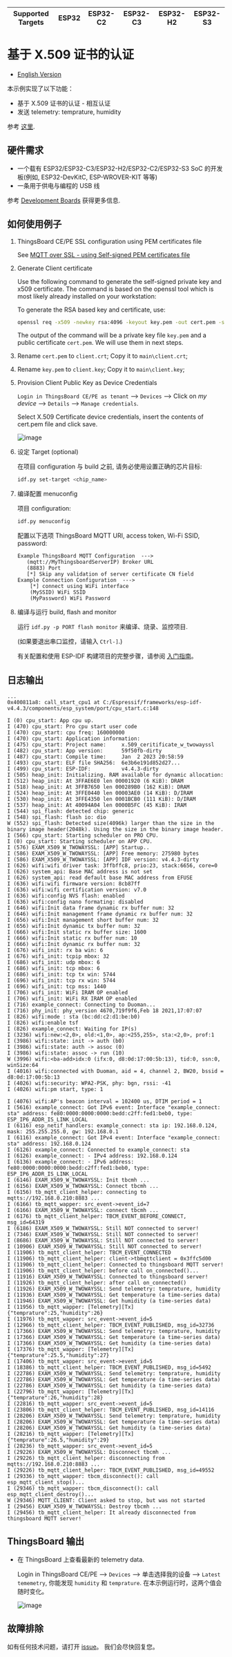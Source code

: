 | Supported Targets | ESP32 | ESP32-C2 | ESP32-C3 | ESP32-H2 | ESP32-S3 |
| ----------------- | ----- | -------- | -------- | -------- | -------- |

# 基于 X.509 证书的认证

* [English Version](./README.md)

本示例实现了以下功能：

* 基于 X.509 证书的认证 - 相互认证
* 发送 telemetry: temprature, humidity

参考 [这里](https://thingsboard.io/docs/user-guide/certificates/).

## 硬件需求

* 一个载有 ESP32/ESP32-C3/ESP32-H2/ESP32-C2/ESP32-S3 SoC 的开发板(例如, ESP32-DevKitC, ESP-WROVER-KIT 等等)
* 一条用于供电与编程的 USB 线

参考 [Development Boards](https://www.espressif.com/en/products/devkits) 获得更多信息.

## 如何使用例子

1. ThingsBoard CE/PE SSL configuration using PEM certificates file

   See [MQTT over SSL - using Self-signed PEM certificates file](../../.docs/mqtt-over-ssl-ssl-configuration-using-pem-certificates-file.md)

1. Generate Client certificate

   Use the following command to generate the self-signed private key and x509 certificate. The command is based on the openssl tool which is most likely already installed on your workstation:

   To generate the RSA based key and certificate, use:

   ```bash
   openssl req -x509 -newkey rsa:4096 -keyout key.pem -out cert.pem -sha256 -days 365 -nodes
   ```

   The output of the command will be a private key file `key.pem` and a public certificate `cert.pem`. We will use them in next steps.

1. Rename `cert.pem` to `client.crt`; Copy it to `main\client.crt`;

1. Rename `key.pem` to `client.key`; Copy it to `main\client.key`;

1. Provision Client Public Key as Device Credentials
   
   `Login in ThingsBoard CE/PE as tenant` --> `Devices` --> Click on *my device* --> `Details` --> `Manage credentials`.

   Select X.509 Certificate device credentials, insert the contents of cert.pem file and click save. 

   ![image](./x.509_ceritificate_w_twowayssl_1.png)

1. 设定 Target (optional)

   在项目 configuration 与 build 之前, 请务必使用设置正确的芯片目标:

   ```bash
   idf.py set-target <chip_name>
   ```

1. 编译配置 menuconfig

   项目 configuration:

   ```bash
   idf.py menuconfig
   ```

   配置以下选项 ThingsBoard MQTT URI, access token, Wi-Fi SSID, password:

   ```menuconfig
   Example ThingsBoard MQTT Configuration  --->
      (mqtt://MyThingsboardServerIP) Broker URL
      (8883) Port
      [*] Skip any validation of server certificate CN field
   Example Connection Configuration  --->
       [*] connect using WiFi interface
       (MySSID) WiFi SSID 
       (MyPassword) WiFi Password                  
   ```

1. 编译与运行 build, flash and monitor

   运行 `idf.py -p PORT flash monitor` 来编译、烧录、监控项目.

   (如果要退出串口监控，请输入 ``Ctrl-]``.)

   有关配置和使用 ESP-IDF 构建项目的完整步骤，请参阅 [入门指南](https://idf.espressif.com/)。

## 日志输出

```none
...
0x400811a8: call_start_cpu1 at C:/Espressif/frameworks/esp-idf-v4.4.3/components/esp_system/port/cpu_start.c:148

I (0) cpu_start: App cpu up.
I (470) cpu_start: Pro cpu start user code
I (470) cpu_start: cpu freq: 160000000
I (470) cpu_start: Application information:
I (475) cpu_start: Project name:     x.509_ceritificate_w_twowayssl
I (482) cpu_start: App version:      59f50fb-dirty
I (487) cpu_start: Compile time:     Jan  2 2023 20:58:59
I (493) cpu_start: ELF file SHA256:  6e3b6e191d852d27...
I (499) cpu_start: ESP-IDF:          v4.4.3-dirty
I (505) heap_init: Initializing. RAM available for dynamic allocation:
I (512) heap_init: At 3FFAE6E0 len 00001920 (6 KiB): DRAM
I (518) heap_init: At 3FFB7650 len 000289B0 (162 KiB): DRAM
I (524) heap_init: At 3FFE0440 len 00003AE0 (14 KiB): D/IRAM
I (530) heap_init: At 3FFE4350 len 0001BCB0 (111 KiB): D/IRAM
I (537) heap_init: At 40094A04 len 0000B5FC (45 KiB): IRAM
I (544) spi_flash: detected chip: generic
I (548) spi_flash: flash io: dio
W (552) spi_flash: Detected size(4096k) larger than the size in the binary image header(2048k). Using the size in the binary image header.
I (566) cpu_start: Starting scheduler on PRO CPU.
I (0) cpu_start: Starting scheduler on APP CPU.
I (576) EXAM_X509_W_TWOWAYSSL: [APP] Startup..
I (586) EXAM_X509_W_TWOWAYSSL: [APP] Free memory: 275980 bytes
I (586) EXAM_X509_W_TWOWAYSSL: [APP] IDF version: v4.4.3-dirty
I (626) wifi:wifi driver task: 3ffbffc8, prio:23, stack:6656, core=0
I (626) system_api: Base MAC address is not set
I (626) system_api: read default base MAC address from EFUSE
I (636) wifi:wifi firmware version: 8cb87ff
I (636) wifi:wifi certification version: v7.0
I (636) wifi:config NVS flash: enabled
I (636) wifi:config nano formating: disabled
I (646) wifi:Init data frame dynamic rx buffer num: 32
I (646) wifi:Init management frame dynamic rx buffer num: 32
I (656) wifi:Init management short buffer num: 32
I (656) wifi:Init dynamic tx buffer num: 32
I (666) wifi:Init static rx buffer size: 1600
I (666) wifi:Init static rx buffer num: 10
I (666) wifi:Init dynamic rx buffer num: 32
I (676) wifi_init: rx ba win: 6
I (676) wifi_init: tcpip mbox: 32
I (686) wifi_init: udp mbox: 6
I (686) wifi_init: tcp mbox: 6
I (686) wifi_init: tcp tx win: 5744
I (696) wifi_init: tcp rx win: 5744
I (696) wifi_init: tcp mss: 1440
I (706) wifi_init: WiFi IRAM OP enabled
I (706) wifi_init: WiFi RX IRAM OP enabled
I (716) example_connect: Connecting to Duoman...
I (716) phy_init: phy_version 4670,719f9f6,Feb 18 2021,17:07:07
I (826) wifi:mode : sta (bc:dd:c2:d1:be:b0)
I (826) wifi:enable tsf
I (826) example_connect: Waiting for IP(s)
I (3236) wifi:new:<2,0>, old:<1,0>, ap:<255,255>, sta:<2,0>, prof:1
I (3986) wifi:state: init -> auth (b0)
I (3986) wifi:state: auth -> assoc (0)
I (3986) wifi:state: assoc -> run (10)
W (3996) wifi:<ba-add>idx:0 (ifx:0, d8:0d:17:00:5b:13), tid:0, ssn:0, winSize:64
I (4016) wifi:connected with Duoman, aid = 4, channel 2, BW20, bssid = d8:0d:17:00:5b:13
I (4026) wifi:security: WPA2-PSK, phy: bgn, rssi: -41
I (4026) wifi:pm start, type: 1

I (4076) wifi:AP's beacon interval = 102400 us, DTIM period = 1
I (5616) example_connect: Got IPv6 event: Interface "example_connect: sta" address: fe80:0000:0000:0000:bedd:c2ff:fed1:beb0, type: ESP_IP6_ADDR_IS_LINK_LOCAL
I (6116) esp_netif_handlers: example_connect: sta ip: 192.168.0.124, mask: 255.255.255.0, gw: 192.168.0.1
I (6116) example_connect: Got IPv4 event: Interface "example_connect: sta" address: 192.168.0.124
I (6126) example_connect: Connected to example_connect: sta
I (6126) example_connect: - IPv4 address: 192.168.0.124
I (6136) example_connect: - IPv6 address: fe80:0000:0000:0000:bedd:c2ff:fed1:beb0, type: ESP_IP6_ADDR_IS_LINK_LOCAL
I (6146) EXAM_X509_W_TWOWAYSSL: Init tbcmh ...
I (6156) EXAM_X509_W_TWOWAYSSL: Connect tbcmh ...
I (6156) tb_mqtt_client_helper: connecting to mqtts://192.168.0.210:8883 ...
I (6166) tb_mqtt_wapper: src_event->event_id=7
I (6166) EXAM_X509_W_TWOWAYSSL: connect tbcmh ...
I (6176) tb_mqtt_client_helper: TBCM_EVENT_BEFORE_CONNECT, msg_id=64319
I (6186) EXAM_X509_W_TWOWAYSSL: Still NOT connected to server!
I (7346) EXAM_X509_W_TWOWAYSSL: Still NOT connected to server!
I (8686) EXAM_X509_W_TWOWAYSSL: Still NOT connected to server!
I (10906) EXAM_X509_W_TWOWAYSSL: Still NOT connected to server!
I (11906) tb_mqtt_client_helper: TBCM_EVENT_CONNECTED
I (11906) tb_mqtt_client_helper: client->tbmqttclient = 0x3ffc5d00
I (11906) tb_mqtt_client_helper: Connected to thingsboard MQTT server!
I (11906) tb_mqtt_client_helper: before call on_connected()...
I (11916) EXAM_X509_W_TWOWAYSSL: Connected to thingsboard server!
I (11926) tb_mqtt_client_helper: after call on_connected()
I (11926) EXAM_X509_W_TWOWAYSSL: Send telemetry: temprature, humidity
I (11936) EXAM_X509_W_TWOWAYSSL: Get temperature (a time-series data)
I (11946) EXAM_X509_W_TWOWAYSSL: Get humidity (a time-series data)
I (11956) tb_mqtt_wapper: [Telemetry][Tx] {"temprature":25,"humidity":26}
I (11976) tb_mqtt_wapper: src_event->event_id=5
I (12966) tb_mqtt_client_helper: TBCM_EVENT_PUBLISHED, msg_id=32736
I (17366) EXAM_X509_W_TWOWAYSSL: Send telemetry: temprature, humidity
I (17366) EXAM_X509_W_TWOWAYSSL: Get temperature (a time-series data)
I (17366) EXAM_X509_W_TWOWAYSSL: Get humidity (a time-series data)
I (17376) tb_mqtt_wapper: [Telemetry][Tx] {"temprature":25.5,"humidity":27}
I (17406) tb_mqtt_wapper: src_event->event_id=5
I (18386) tb_mqtt_client_helper: TBCM_EVENT_PUBLISHED, msg_id=5492
I (22786) EXAM_X509_W_TWOWAYSSL: Send telemetry: temprature, humidity
I (22786) EXAM_X509_W_TWOWAYSSL: Get temperature (a time-series data)
I (22786) EXAM_X509_W_TWOWAYSSL: Get humidity (a time-series data)
I (22796) tb_mqtt_wapper: [Telemetry][Tx] {"temprature":26,"humidity":28}
I (22816) tb_mqtt_wapper: src_event->event_id=5
I (23806) tb_mqtt_client_helper: TBCM_EVENT_PUBLISHED, msg_id=14116
I (28206) EXAM_X509_W_TWOWAYSSL: Send telemetry: temprature, humidity
I (28206) EXAM_X509_W_TWOWAYSSL: Get temperature (a time-series data)
I (28206) EXAM_X509_W_TWOWAYSSL: Get humidity (a time-series data)
I (28216) tb_mqtt_wapper: [Telemetry][Tx] {"temprature":26.5,"humidity":29}
I (28236) tb_mqtt_wapper: src_event->event_id=5
I (29226) EXAM_X509_W_TWOWAYSSL: Disconnect tbcmh ...
I (29226) tb_mqtt_client_helper: disconnecting from mqtts://192.168.0.210:8883 ...
I (29226) tb_mqtt_client_helper: TBCM_EVENT_PUBLISHED, msg_id=49552
I (29336) tb_mqtt_wapper: tbcm_disconnect(): call esp_mqtt_client_stop()...
I (29346) tb_mqtt_wapper: tbcm_disconnect(): call esp_mqtt_client_destroy()...
W (29346) MQTT_CLIENT: Client asked to stop, but was not started
I (29456) EXAM_X509_W_TWOWAYSSL: Destroy tbcmh ...
I (29456) tb_mqtt_client_helper: It already disconnected from thingsboard MQTT server!
```

## ThingsBoard 输出

* 在 ThingsBoard 上查看最新的 telemetry data.

   Login in ThingsBoard CE/PE --> `Devices` --> 单击选择我的设备 --> `Latest tememetry`, 你能发现 `humidity` 和 `temprature`. 在本示例运行时，这两个值会随时变化。

   ![image](../../.docs/images/check-latest-telemetry/check-latest-telemetry-1.png)

## 故障排除

如有任何技术问题，请打开 [issue](https://github.com/liang-zhu-zi/esp32-thingsboard-mqtt-client/issues)。 我们会尽快回复您。
